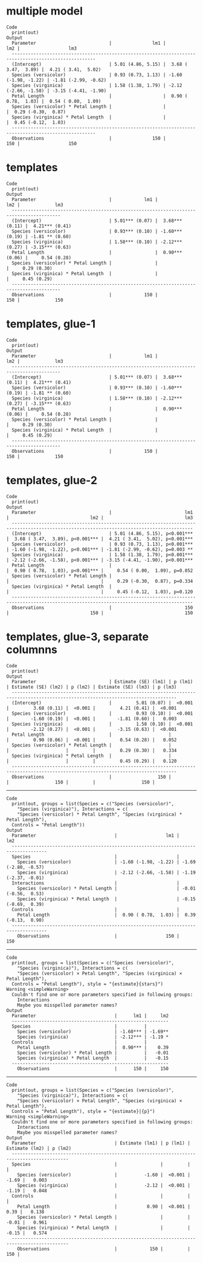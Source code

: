 # multiple model

    Code
      print(out)
    Output
      Parameter                           |               lm1 |                  lm2 |                  lm3
      -----------------------------------------------------------------------------------------------------
      (Intercept)                         | 5.01 (4.86, 5.15) |  3.68 ( 3.47,  3.89) |  4.21 ( 3.41,  5.02)
      Species (versicolor)                | 0.93 (0.73, 1.13) | -1.60 (-1.98, -1.22) | -1.81 (-2.99, -0.62)
      Species (virginica)                 | 1.58 (1.38, 1.79) | -2.12 (-2.66, -1.58) | -3.15 (-4.41, -1.90)
      Petal Length                        |                   |  0.90 ( 0.78,  1.03) |  0.54 ( 0.00,  1.09)
      Species (versicolor) * Petal Length |                   |                      |  0.29 (-0.30,  0.87)
      Species (virginica) * Petal Length  |                   |                      |  0.45 (-0.12,  1.03)
      -----------------------------------------------------------------------------------------------------
      Observations                        |               150 |                  150 |                  150

# templates

    Code
      print(out)
    Output
      Parameter                           |            lm1 |             lm2 |             lm3
      ----------------------------------------------------------------------------------------
      (Intercept)                         | 5.01*** (0.07) |  3.68*** (0.11) |  4.21*** (0.41)
      Species (versicolor)                | 0.93*** (0.10) | -1.60*** (0.19) | -1.81 ** (0.60)
      Species (virginica)                 | 1.58*** (0.10) | -2.12*** (0.27) | -3.15*** (0.63)
      Petal Length                        |                |  0.90*** (0.06) |     0.54 (0.28)
      Species (versicolor) * Petal Length |                |                 |     0.29 (0.30)
      Species (virginica) * Petal Length  |                |                 |     0.45 (0.29)
      ----------------------------------------------------------------------------------------
      Observations                        |            150 |             150 |             150

# templates, glue-1

    Code
      print(out)
    Output
      Parameter                           |            lm1 |             lm2 |             lm3
      ----------------------------------------------------------------------------------------
      (Intercept)                         | 5.01*** (0.07) |  3.68*** (0.11) |  4.21*** (0.41)
      Species (versicolor)                | 0.93*** (0.10) | -1.60*** (0.19) | -1.81 ** (0.60)
      Species (virginica)                 | 1.58*** (0.10) | -2.12*** (0.27) | -3.15*** (0.63)
      Petal Length                        |                |  0.90*** (0.06) |     0.54 (0.28)
      Species (versicolor) * Petal Length |                |                 |     0.29 (0.30)
      Species (virginica) * Petal Length  |                |                 |     0.45 (0.29)
      ----------------------------------------------------------------------------------------
      Observations                        |            150 |             150 |             150

# templates, glue-2

    Code
      print(out)
    Output
      Parameter                           |                           lm1 |                              lm2 |                              lm3
      -----------------------------------------------------------------------------------------------------------------------------------------
      (Intercept)                         | 5.01 (4.86, 5.15), p<0.001*** |  3.68 ( 3.47,  3.89), p<0.001*** |  4.21 ( 3.41,  5.02), p<0.001***
      Species (versicolor)                | 0.93 (0.73, 1.13), p<0.001*** | -1.60 (-1.98, -1.22), p<0.001*** | -1.81 (-2.99, -0.62), p=0.003 **
      Species (virginica)                 | 1.58 (1.38, 1.79), p<0.001*** | -2.12 (-2.66, -1.58), p<0.001*** | -3.15 (-4.41, -1.90), p<0.001***
      Petal Length                        |                               |  0.90 ( 0.78,  1.03), p<0.001*** |     0.54 ( 0.00,  1.09), p=0.052
      Species (versicolor) * Petal Length |                               |                                  |     0.29 (-0.30,  0.87), p=0.334
      Species (virginica) * Petal Length  |                               |                                  |     0.45 (-0.12,  1.03), p=0.120
      -----------------------------------------------------------------------------------------------------------------------------------------
      Observations                        |                           150 |                              150 |                              150

# templates, glue-3, separate columnns

    Code
      print(out)
    Output
      Parameter                           | Estimate (SE) (lm1) | p (lm1) | Estimate (SE) (lm2) | p (lm2) | Estimate (SE) (lm3) | p (lm3)
      -----------------------------------------------------------------------------------------------------------------------------------
      (Intercept)                         |         5.01 (0.07) |  <0.001 |         3.68 (0.11) |  <0.001 |         4.21 (0.41) |  <0.001
      Species (versicolor)                |         0.93 (0.10) |  <0.001 |        -1.60 (0.19) |  <0.001 |        -1.81 (0.60) |   0.003
      Species (virginica)                 |         1.58 (0.10) |  <0.001 |        -2.12 (0.27) |  <0.001 |        -3.15 (0.63) |  <0.001
      Petal Length                        |                     |         |         0.90 (0.06) |  <0.001 |         0.54 (0.28) |   0.052
      Species (versicolor) * Petal Length |                     |         |                     |         |         0.29 (0.30) |   0.334
      Species (virginica) * Petal Length  |                     |         |                     |         |         0.45 (0.29) |   0.120
      -----------------------------------------------------------------------------------------------------------------------------------
      Observations                        |                 150 |         |                 150 |         |                 150 |        

---

    Code
      print(out, groups = list(Species = c("Species (versicolor)",
        "Species (virginica)"), Interactions = c(
        "Species (versicolor) * Petal Length", "Species (virginica) * Petal Length"),
      Controls = "Petal Length"))
    Output
      Parameter                             |                  lm1 |                  lm2
      -----------------------------------------------------------------------------------
      Species                               |                      |                     
        Species (versicolor)                | -1.60 (-1.98, -1.22) | -1.69 (-2.80, -0.57)
        Species (virginica)                 | -2.12 (-2.66, -1.58) | -1.19 (-2.37, -0.01)
      Interactions                          |                      |                     
        Species (versicolor) * Petal Length |                      | -0.01 (-0.56,  0.53)
        Species (virginica) * Petal Length  |                      | -0.15 (-0.69,  0.39)
      Controls                              |                      |                     
        Petal Length                        |  0.90 ( 0.78,  1.03) |  0.39 (-0.13,  0.90)
      -----------------------------------------------------------------------------------
        Observations                        |                  150 |                  150

---

    Code
      print(out, groups = list(Species = c("Species (versicolor)",
        "Species (virginica)"), Interactions = c(
        "Species (versicolor) × Petal Length", "Species (virginica) × Petal Length"),
      Controls = "Petal Length"), style = "{estimate}{stars}")
    Warning <simpleWarning>
      Couldn't find one or more parameters specified in following groups:
        Interactions
        Maybe you misspelled parameter names?
    Output
      Parameter                             |      lm1 |     lm2
      ----------------------------------------------------------
      Species                               |          |        
        Species (versicolor)                | -1.60*** | -1.69**
        Species (virginica)                 | -2.12*** | -1.19 *
      Controls                              |          |        
        Petal Length                        |  0.90*** |    0.39
        Species (versicolor) * Petal Length |          |   -0.01
        Species (virginica) * Petal Length  |          |   -0.15
      ----------------------------------------------------------
        Observations                        |      150 |     150

---

    Code
      print(out, groups = list(Species = c("Species (versicolor)",
        "Species (virginica)"), Interactions = c(
        "Species (versicolor) × Petal Length", "Species (virginica) × Petal Length"),
      Controls = "Petal Length"), style = "{estimate}|{p}")
    Warning <simpleWarning>
      Couldn't find one or more parameters specified in following groups:
        Interactions
        Maybe you misspelled parameter names?
    Output
      Parameter                             | Estimate (lm1) | p (lm1) | Estimate (lm2) | p (lm2)
      -------------------------------------------------------------------------------------------
      Species                               |                |         |                |        
        Species (versicolor)                |          -1.60 |  <0.001 |          -1.69 |   0.003
        Species (virginica)                 |          -2.12 |  <0.001 |          -1.19 |   0.048
      Controls                              |                |         |                |        
        Petal Length                        |           0.90 |  <0.001 |           0.39 |   0.138
        Species (versicolor) * Petal Length |                |         |          -0.01 |   0.961
        Species (virginica) * Petal Length  |                |         |          -0.15 |   0.574
      -------------------------------------------------------------------------------------------
        Observations                        |            150 |         |            150 |        

